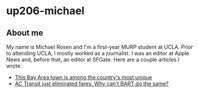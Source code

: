 # up206-michael
## About me
My name is Michael Rosen and I'm a first-year MURP student at UCLA. Prior to attending UCLA, I mostly worked as a journalist. I was an editor at Apple News and, before that, an editor at SFGate. Here are a couple articles I wrote:
* [This Bay Area town is among the country's most unique](https://www.sfgate.com/neighborhoods/eb/article/Kensington-Bay-Area-unincorporated-town-Contra-Cos-13836096.php)
* [AC Transit just eliminated fares. Why can't BART do the same?](https://www.sfgate.com/public-transportation/article/why-isnt-bart-free-ac-transit-covid-19-15153882.php)
